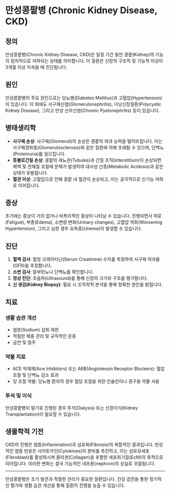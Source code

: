 

# 만성콩팥병 (Chronic Kidney Disease, CKD)

## 정의
만성콩팥병(Chronic Kidney Disease, CKD)은 일정 기간 동안 콩팥(Kidney)의 기능이 점차적으로 저하되는 상태를 의미합니다. 이 질환은 신장의 구조적 및 기능적 이상이 3개월 이상 지속될 때 진단됩니다.

## 원인
만성콩팥병의 주요 원인으로는 당뇨병(Diabetes Mellitus)과 고혈압(Hypertension)이 있습니다. 이 외에도 사구체신염(Glomerulonephritis), 다낭신장질환(Polycystic Kidney Disease), 그리고 만성 신우신염(Chronic Pyelonephritis) 등이 있습니다.

## 병태생리학
- **사구체 손상**: 사구체(Glomeruli)의 손상은 콩팥의 여과 능력을 떨어뜨립니다. 이는 사구체경화증(Glomerulosclerosis)와 같은 질환에 의해 초래될 수 있으며, 단백뇨(Proteinuria)를 일으킵니다.
- **튜불로간질 손상**: 콩팥의 세뇨관(Tubules)과 간질 조직(interstitium)이 손상되면 체액 및 전해질 조절에 문제가 발생하여 대사성 산증(Metabolic Acidosis)과 같은 상태가 유발됩니다.
- **혈관 이상**: 고혈압으로 인해 콩팥 내 혈관이 손상되고, 이는 궁극적으로 신기능 저하로 이어집니다.

## 증상
초기에는 증상이 거의 없거나 비특이적인 증상이 나타날 수 있습니다. 진행되면서 피로(Fatigue), 부종(Edema), 소변량 변화(Urinary changes), 고혈압 악화(Worsening Hypertension), 그리고 심한 경우 요독증(Uremia)이 발생할 수 있습니다.

## 진단
1. **혈액 검사**: 혈청 크레아티닌(Serum Creatinine) 수치를 측정하여 사구체 여과율(GFR)을 추정합니다.
2. **소변 검사**: 알부민뇨나 단백뇨를 확인합니다.
3. **영상 진단**: 초음파(Ultrasound)를 통해 신장의 크기와 구조를 평가합니다.
4. **신 생검(Kidney Biopsy)**: 필요 시 조직학적 분석을 통해 정확한 원인을 밝힙니다.

## 치료
### 생활 습관 개선
- 염분(Sodium) 섭취 제한
- 적절한 체중 관리 및 규칙적인 운동
- 금연 및 절주

### 약물 치료
- ACE 억제제(Ace Inhibitors) 또는 ARB(Angiotensin Receptor Blockers): 혈압 조절 및 단백뇨 감소 효과
- 당 조절 약물: 당뇨병 환자의 경우 혈당 조절을 위한 인슐린이나 경구용 약물 사용

### 투석 및 이식
만성콩팥병이 말기로 진행된 경우 투석(Dialysis) 또는 신장이식(Kidney Transplantation)이 필요할 수 있습니다.

## 생물학적 기전 
CKD의 진행은 염증(Inflammation)과 섬유화(Fibrosis)의 복합적인 결과입니다. 만성적인 염증 반응은 사이토카인(Cytokines)의 분비를 촉진하고, 이는 섬유모세포(Fibroblast)를 활성화시켜 콜라겐(Collagen)을 포함한 세포외기질(EcM)의 축적으로 이어집니다. 이러한 변화는 결국 기능적인 네프론(nephron)의 상실로 귀결됩니다.

---

만성콩팥병은 조기 발견과 적절한 관리가 중요한 질환입니다. 건강 검진을 통한 정기적인 평가와 생활 습관 개선을 통해 질환의 진행을 늦출 수 있습니다.